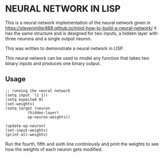 # NEURAL NETWORK IN LISP

This is a neural network implementation of the neural network given in https://stevenmiller888.github.io/mind-how-to-build-a-neural-network/ it has the same structure and is designed for two inputs, a hidden layer with three neurons and a single output neuron.

This was written to demonstrate a neural network in LISP.

This neural network can be used to model any function that takes two binary inputs and produces one binary output.

## Usage

```
;; running the neural network
(setq input '(1 1))
(setq expected 0)
(set-weights)
(setq target (neuron
	      (hidden-layer)
	      op-neuron-weights))

(update-op-neuron)
(set-input-weights)
(print-all-weights)
```

Run the fourth, fifth and sixth line continiously and print the weights to see how the weights of each neuron gets modified.